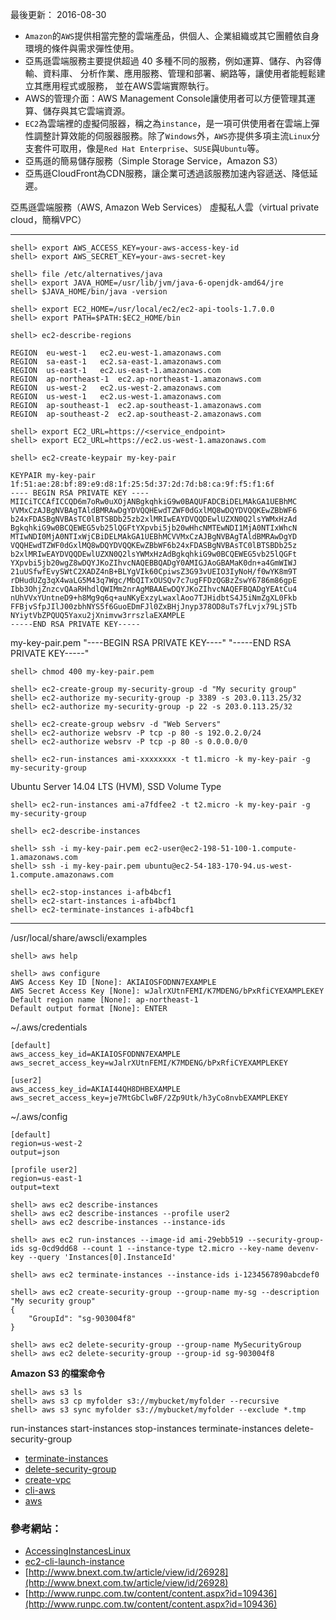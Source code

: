 最後更新： 2016-08-30 

- `Amazon`的`AWS`提供相當完整的雲端產品，供個人、企業組織或其它團體依自身環境的條件與需求彈性使用。
- 亞馬遜雲端服務主要提供超過 40 多種不同的服務，例如運算、儲存、內容傳輸、資料庫、 分析作業、應用服務、管理和部署、網路等，讓使用者能輕鬆建立其應用程式或服務， 並在AWS雲端實際執行。
- AWS的管理介面：AWS Management Console讓使用者可以方便管理其運算、儲存與其它雲端資源。
- `EC2`為雲端裡的虛擬伺服器，稱之為`instance`，是一項可供使用者在雲端上彈性調整計算效能的伺服器服務。除了`Windows`外，`AWS`亦提供多項主流`Linux`分支套件可取用，像是`Red Hat Enterprise`、`SUSE`與`Ubuntu`等。
- 亞馬遜的簡易儲存服務（Simple Storage Service，Amazon S3）
- 亞馬遜CloudFront為CDN服務，讓企業可透過該服務加速內容遞送、降低延遲。

亞馬遜雲端服務（AWS, Amazon Web Services）
虛擬私人雲（virtual private cloud，簡稱VPC）

---

```console
shell> export AWS_ACCESS_KEY=your-aws-access-key-id
shell> export AWS_SECRET_KEY=your-aws-secret-key
```

```console
shell> file /etc/alternatives/java
shell> export JAVA_HOME=/usr/lib/jvm/java-6-openjdk-amd64/jre
shell> $JAVA_HOME/bin/java -version
```
```console
shell> export EC2_HOME=/usr/local/ec2/ec2-api-tools-1.7.0.0
shell> export PATH=$PATH:$EC2_HOME/bin
```
```console
shell> ec2-describe-regions

REGION	eu-west-1	ec2.eu-west-1.amazonaws.com
REGION	sa-east-1	ec2.sa-east-1.amazonaws.com
REGION	us-east-1	ec2.us-east-1.amazonaws.com
REGION	ap-northeast-1	ec2.ap-northeast-1.amazonaws.com
REGION	us-west-2	ec2.us-west-2.amazonaws.com
REGION	us-west-1	ec2.us-west-1.amazonaws.com
REGION	ap-southeast-1	ec2.ap-southeast-1.amazonaws.com
REGION	ap-southeast-2	ec2.ap-southeast-2.amazonaws.com
```
```console
shell> export EC2_URL=https://<service_endpoint>  
shell> export EC2_URL=https://ec2.us-west-1.amazonaws.com
```

```console
shell> ec2-create-keypair my-key-pair

KEYPAIR	my-key-pair	1f:51:ae:28:bf:89:e9:d8:1f:25:5d:37:2d:7d:b8:ca:9f:f5:f1:6f
---- BEGIN RSA PRIVATE KEY ----
MIICiTCCAfICCQD6m7oRw0uXOjANBgkqhkiG9w0BAQUFADCBiDELMAkGA1UEBhMC
VVMxCzAJBgNVBAgTAldBMRAwDgYDVQQHEwdTZWF0dGxlMQ8wDQYDVQQKEwZBbWF6
b24xFDASBgNVBAsTC0lBTSBDb25zb2xlMRIwEAYDVQQDEwlUZXN0Q2lsYWMxHzAd
BgkqhkiG9w0BCQEWEG5vb25lQGFtYXpvbi5jb20wHhcNMTEwNDI1MjA0NTIxWhcN
MTIwNDI0MjA0NTIxWjCBiDELMAkGA1UEBhMCVVMxCzAJBgNVBAgTAldBMRAwDgYD
VQQHEwdTZWF0dGxlMQ8wDQYDVQQKEwZBbWF6b24xFDASBgNVBAsTC0lBTSBDb25z
b2xlMRIwEAYDVQQDEwlUZXN0Q2lsYWMxHzAdBgkqhkiG9w0BCQEWEG5vb25lQGFt
YXpvbi5jb20wgZ8wDQYJKoZIhvcNAQEBBQADgY0AMIGJAoGBAMaK0dn+a4GmWIWJ
21uUSfwfEvySWtC2XADZ4nB+BLYgVIk60CpiwsZ3G93vUEIO3IyNoH/f0wYK8m9T
rDHudUZg3qX4waLG5M43q7Wgc/MbQITxOUSQv7c7ugFFDzQGBzZswY6786m86gpE
Ibb3OhjZnzcvQAaRHhdlQWIMm2nrAgMBAAEwDQYJKoZIhvcNAQEFBQADgYEAtCu4
nUhVVxYUntneD9+h8Mg9q6q+auNKyExzyLwaxlAoo7TJHidbtS4J5iNmZgXL0Fkb
FFBjvSfpJIlJ00zbhNYS5f6GuoEDmFJl0ZxBHjJnyp378OD8uTs7fLvjx79LjSTb
NYiytVbZPQUQ5Yaxu2jXnimvw3rrszlaEXAMPLE
-----END RSA PRIVATE KEY-----
```

my-key-pair.pem
"----BEGIN RSA PRIVATE KEY----"
"-----END RSA PRIVATE KEY-----" 
```console
shell> chmod 400 my-key-pair.pem
```
```console
shell> ec2-create-group my-security-group -d "My security group"
shell> ec2-authorize my-security-group -p 3389 -s 203.0.113.25/32
shell> ec2-authorize my-security-group -p 22 -s 203.0.113.25/32
```
```console
shell> ec2-create-group websrv -d "Web Servers"
shell> ec2-authorize websrv -P tcp -p 80 -s 192.0.2.0/24
shell> ec2-authorize websrv -P tcp -p 80 -s 0.0.0.0/0
```
```console
shell> ec2-run-instances ami-xxxxxxxx -t t1.micro -k my-key-pair -g my-security-group
```

Ubuntu Server 14.04 LTS (HVM), SSD Volume Type
```console
shell> ec2-run-instances ami-a7fdfee2 -t t2.micro -k my-key-pair -g my-security-group
```
```console
shell> ec2-describe-instances
```
```console
shell> ssh -i my-key-pair.pem ec2-user@ec2-198-51-100-1.compute-1.amazonaws.com
shell> ssh -i my-key-pair.pem ubuntu@ec2-54-183-170-94.us-west-1.compute.amazonaws.com
```
```console
shell> ec2-stop-instances i-afb4bcf1
shell> ec2-start-instances i-afb4bcf1
shell> ec2-terminate-instances i-afb4bcf1
```

---


/usr/local/share/awscli/examples

```console
shell> aws help
```

```console
shell> aws configure
AWS Access Key ID [None]: AKIAIOSFODNN7EXAMPLE
AWS Secret Access Key [None]: wJalrXUtnFEMI/K7MDENG/bPxRfiCYEXAMPLEKEY
Default region name [None]: ap-northeast-1
Default output format [None]: ENTER
```

~/.aws/credentials
```
[default]
aws_access_key_id=AKIAIOSFODNN7EXAMPLE
aws_secret_access_key=wJalrXUtnFEMI/K7MDENG/bPxRfiCYEXAMPLEKEY

[user2]
aws_access_key_id=AKIAI44QH8DHBEXAMPLE
aws_secret_access_key=je7MtGbClwBF/2Zp9Utk/h3yCo8nvbEXAMPLEKEY
```

~/.aws/config
```
[default]
region=us-west-2
output=json

[profile user2]
region=us-east-1
output=text

```

```console
shell> aws ec2 describe-instances
shell> aws ec2 describe-instances --profile user2
shell> aws ec2 describe-instances --instance-ids 

shell> aws ec2 run-instances --image-id ami-29ebb519 --security-group-ids sg-0cd9dd68 --count 1 --instance-type t2.micro --key-name devenv-key --query 'Instances[0].InstanceId'

shell> aws ec2 terminate-instances --instance-ids i-1234567890abcdef0
```

```console
shell> aws ec2 create-security-group --group-name my-sg --description "My security group"
{
    "GroupId": "sg-903004f8"
}

shell> aws ec2 delete-security-group --group-name MySecurityGroup
shell> aws ec2 delete-security-group --group-id sg-903004f8

```



**Amazon S3 的檔案命令**
```console
shell> aws s3 ls
shell> aws s3 cp myfolder s3://mybucket/myfolder --recursive
shell> aws s3 sync myfolder s3://mybucket/myfolder --exclude *.tmp

````


run-instances
start-instances
stop-instances
terminate-instances
delete-security-group

- [terminate-instances](http://docs.aws.amazon.com/cli/latest/reference/ec2/terminate-instances.html)
- [delete-security-group](http://docs.aws.amazon.com/cli/latest/reference/ec2/delete-security-group.html)
- [create-vpc](http://docs.aws.amazon.com/cli/latest/reference/ec2/create-vpc.html)
- [cli-aws](http://docs.aws.amazon.com/cli/latest/reference/index.html#cli-aws)
- [aws](https://aws.amazon.com/tw/cli/)

###  參考網站：
- [AccessingInstancesLinux](http://docs.aws.amazon.com/AWSEC2/latest/UserGuide/AccessingInstancesLinux.html)
- [ec2-cli-launch-instance](http://docs.aws.amazon.com/AWSEC2/latest/CommandLineReference/ec2-cli-launch-instance.html)
- [http://www.bnext.com.tw/article/view/id/26928](http://www.bnext.com.tw/article/view/id/26928)
- [http://www.runpc.com.tw/content/content.aspx?id=109436](http://www.runpc.com.tw/content/content.aspx?id=109436)
